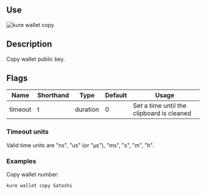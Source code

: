 ## Use 

![kure wallet copy](https://user-images.githubusercontent.com/51374959/98058969-bdfc0c00-1e24-11eb-934a-6c0e4d02b331.png)

## Description

Copy wallet public key.

## Flags

|  Name     |  Shorthand    |     Type      |    Default    |                     Usage                     |
|-----------|---------------|---------------|---------------|-----------------------------------------------|
| timeout   | t             | duration      | 0             | Set a time until the clipboard is cleaned     |

### Timeout units

Valid time units are "ns", "us" (or "µs"), "ms", "s", "m", "h".

### Examples

Copy wallet number:
```
kure wallet copy Satoshi
```